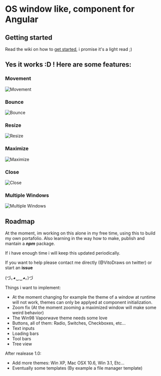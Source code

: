 # OS window like, component for Angular

## Getting started

Read the wiki on how to [get started](https://github.com/santinobch/os-window-angular/wiki/Getting-Started), i promise it's a light read ;)

## Yes it works :D ! Here are some features:

### Movement

![Movement](https://imgur.com/b82u1rS.gif)

### Bounce

![Bounce](https://imgur.com/U9LVqQa.gif)

### Resize

![Resize](https://imgur.com/uiC5B74.gif)

### Maximize

![Maximize](https://imgur.com/una0RIr.gif)

### Close

![Close](https://imgur.com/LXcAj0B.gif)

### Multiple Windows

![Multiple Windows](https://imgur.com/UYRctFE.gif)

## Roadmap

At the moment, im working on this alone in my free time, using this to build my own portafolio. Also learning in the way how to make, publish and mantain a ***npm*** package.

If i have enough time i will keep this updated periodically. 

If you want to help please contact me directly (@VitoDraws on twitter) or start an **issue**  

(づ｡◕‿‿◕｡)づ

Things i want to implement:

- At the moment changing for example the theme of a window at runtime will not work, themes can only be applyed at component initialization.
- Zoom fix (At the moment zooming a maximized window will make some weird behavior)
- The Win98 Vaporwave theme needs some love
- Buttons, all of them: Radio, Switches, Checkboxes, etc...
- Text inputs
- Loading bars
- Tool bars
- Tree view

After realease 1.0:

- Add more themes: Win XP, Mac OSX 10.6, Win 3.1, Etc... 
- Eventually some templates (By example a file manager template)
